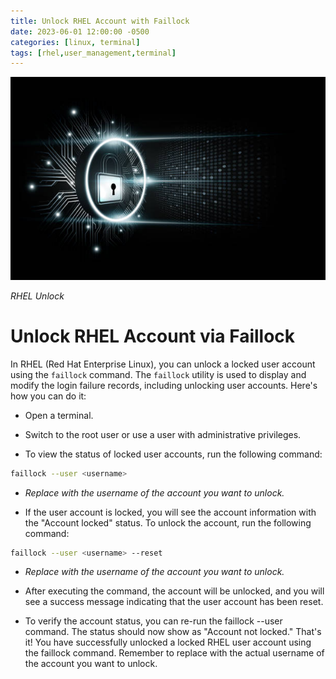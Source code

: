 ```yaml
---
title: Unlock RHEL Account with Faillock
date: 2023-06-01 12:00:00 -0500
categories: [linux, terminal]
tags: [rhel,user_management,terminal]
---
```



![RHEL Unlock](/assets/img/posts/rhel-unlock.jpg)

_RHEL Unlock_

# Unlock RHEL Account via Faillock


In RHEL (Red Hat Enterprise Linux), you can unlock a locked user account using the `faillock` command. The `faillock` utility is used to display and modify the login failure records, including unlocking user accounts. Here's how you can do it:


- Open a terminal.

- Switch to the root user or use a user with administrative privileges.

- To view the status of locked user accounts, run the following command:

```bash
faillock --user <username>
```
- _Replace <username> with the username of the account you want to unlock._

- If the user account is locked, you will see the account information with the "Account locked" status. To unlock the account, run the following command:

```bash
faillock --user <username> --reset

```
  - _Replace <username> with the username of the account you want to unlock._

- After executing the command, the account will be unlocked, and you will see a success message indicating that the user account has been reset.

- To verify the account status, you can re-run the faillock --user <username> command. The status should now show as "Account not locked."
That's it! You have successfully unlocked a locked RHEL user account using the faillock command. Remember to replace <username> with the actual username of the account you want to unlock.
